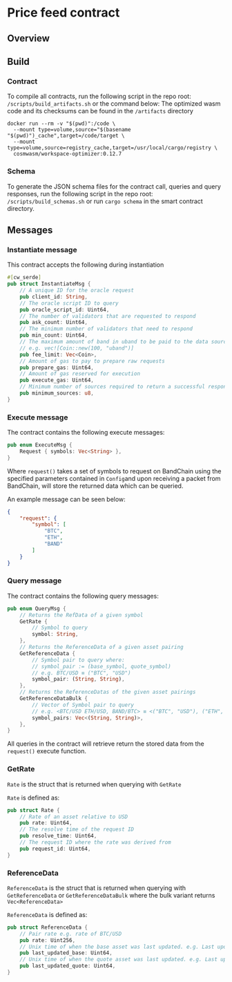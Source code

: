 # Price feed contract

## Overview

[//]: # (TODO)

## Build

### Contract

To compile all contracts, run the following script in the repo root: `/scripts/build_artifacts.sh` or the command below:
The optimized wasm code and its checksums can be found in the `/artifacts` directory

```
docker run --rm -v "$(pwd)":/code \
  --mount type=volume,source="$(basename "$(pwd)")_cache",target=/code/target \
  --mount type=volume,source=registry_cache,target=/usr/local/cargo/registry \
  cosmwasm/workspace-optimizer:0.12.7
```

### Schema

To generate the JSON schema files for the contract call, queries and query responses, run the following script in the
repo root: `/scripts/build_schemas.sh` or run `cargo schema` in the smart contract directory.

## Messages

### Instantiate message

This contract accepts the following during instantiation

```rust
#[cw_serde]
pub struct InstantiateMsg {
    // A unique ID for the oracle request
    pub client_id: String,
    // The oracle script ID to query
    pub oracle_script_id: Uint64,
    // The number of validators that are requested to respond
    pub ask_count: Uint64,
    // The minimum number of validators that need to respond
    pub min_count: Uint64,
    // The maximum amount of band in uband to be paid to the data source providers
    // e.g. vec![Coin::new(100, "uband")]
    pub fee_limit: Vec<Coin>,
    // Amount of gas to pay to prepare raw requests
    pub prepare_gas: Uint64,
    // Amount of gas reserved for execution
    pub execute_gas: Uint64,
    // Minimum number of sources required to return a successful response
    pub minimum_sources: u8,
}
```

### Execute message

The contract contains the following execute messages:

```rust
pub enum ExecuteMsg {
    Request { symbols: Vec<String> },
}
```

Where `request()` takes a set of symbols to request on BandChain using the specified parameters contained in `Config`and
upon receiving a packet from BandChain, will store the returned data which can be queried.

An example message can be seen below:

```json
{
    "request": {
        "symbol": [
            "BTC",
            "ETH",
            "BAND"
        ]
    }
}
```

### Query message

The contract contains the following query messages:

```rust
pub enum QueryMsg {
    // Returns the RefData of a given symbol
    GetRate {
        // Symbol to query
        symbol: String,
    },
    // Returns the ReferenceData of a given asset pairing
    GetReferenceData {
        // Symbol pair to query where:
        // symbol_pair := (base_symbol, quote_symbol)
        // e.g. BTC/USD ≡ ("BTC", "USD")
        symbol_pair: (String, String),
    },
    // Returns the ReferenceDatas of the given asset pairings
    GetReferenceDataBulk {
        // Vector of Symbol pair to query
        // e.g. <BTC/USD ETH/USD, BAND/BTC> ≡ <("BTC", "USD"), ("ETH", "USD"), ("BAND", "BTC")>
        symbol_pairs: Vec<(String, String)>,
    },
}
```

All queries in the contract will retrieve return the stored data from the `request()` execute function.

### GetRate

`Rate` is the struct that is returned when querying with `GetRate`

`Rate` is defined as:

```rust
pub struct Rate {
    // Rate of an asset relative to USD
    pub rate: Uint64,
    // The resolve time of the request ID
    pub resolve_time: Uint64,
    // The request ID where the rate was derived from
    pub request_id: Uint64,
}
```

### ReferenceData

`ReferenceData` is the struct that is returned when querying with `GetReferenceData` or `GetReferenceDataBulk` where the
bulk variant returns `Vec<ReferenceData>`

`ReferenceData` is defined as:

```rust
pub struct ReferenceData {
    // Pair rate e.g. rate of BTC/USD
    pub rate: Uint256,
    // Unix time of when the base asset was last updated. e.g. Last update time of BTC in Unix time
    pub last_updated_base: Uint64,
    // Unix time of when the quote asset was last updated. e.g. Last update time of USD in Unix time
    pub last_updated_quote: Uint64,
}
```
